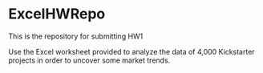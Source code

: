 # ExcelHWRepo
This is the repository for submitting HW1

Use the Excel worksheet provided to analyze the data of 4,000 Kickstarter projects in order to uncover some market trends.

